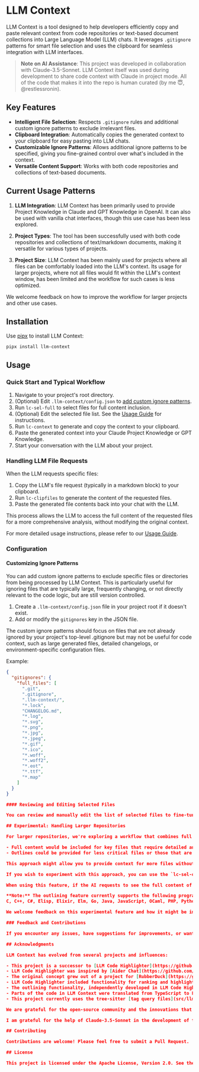 # LLM Context

LLM Context is a tool designed to help developers efficiently copy and paste relevant context from code repositories or text-based document collections into Large Language Model (LLM) chats. It leverages `.gitignore` patterns for smart file selection and uses the clipboard for seamless integration with LLM interfaces.

> **Note on AI Assistance**: This project was developed in collaboration with Claude-3.5-Sonnet. LLM Context itself was used during development to share code context with Claude in project mode. All of the code that makes it into the repo is human curated (by me 😇, @restlessronin).

## Key Features

- **Intelligent File Selection**: Respects `.gitignore` rules and additional custom ignore patterns to exclude irrelevant files.
- **Clipboard Integration**: Automatically copies the generated context to your clipboard for easy pasting into LLM chats.
- **Customizable Ignore Patterns**: Allows additional ignore patterns to be specified, giving you fine-grained control over what's included in the context.
- **Versatile Content Support**: Works with both code repositories and collections of text-based documents.

## Current Usage Patterns

1. **LLM Integration**: LLM Context has been primarily used to provide Project Knowledge in Claude and GPT Knowledge in OpenAI. It can also be used with vanilla chat interfaces, though this use case has been less explored.

2. **Project Types**: The tool has been successfully used with both code repositories and collections of text/markdown documents, making it versatile for various types of projects.

3. **Project Size**: LLM Context has been mainly used for projects where all files can be comfortably loaded into the LLM's context. Its usage for larger projects, where not all files would fit within the LLM's context window, has been limited and the workflow for such cases is less optimized.

We welcome feedback on how to improve the workflow for larger projects and other use cases.

## Installation

Use [pipx](https://pypa.github.io/pipx/) to install LLM Context:

```
pipx install llm-context
```

## Usage

### Quick Start and Typical Workflow

1. Navigate to your project's root directory.
2. (Optional) Edit `.llm-context/config.json` to [add custom ignore patterns](#customizing-ignore-patterns).
3. Run `lc-sel-full` to select files for full content inclusion.
4. (Optional) Edit the selected file list. See the [Usage Guide](#reviewing-and-editing-selected-files) for instructions.
5. Run `lc-context` to generate and copy the context to your clipboard.
6. Paste the generated context into your Claude Project Knowledge or GPT Knowledge.
7. Start your conversation with the LLM about your project.

### Handling LLM File Requests

When the LLM requests specific files:

1. Copy the LLM's file request (typically in a markdown block) to your clipboard.
2. Run `lc-clipfiles` to generate the content of the requested files.
3. Paste the generated file contents back into your chat with the LLM.

This process allows the LLM to access the full content of the requested files for a more comprehensive analysis, without modifying the original context.

For more detailed usage instructions, please refer to our [Usage Guide](docs/usage.md).

### Configuration

#### Customizing Ignore Patterns

You can add custom ignore patterns to exclude specific files or directories from being processed by LLM Context. This is particularly useful for ignoring files that are typically large, frequently changing, or not directly relevant to the code logic, but are still version controlled.

1. Create a `.llm-context/config.json` file in your project root if it doesn't exist.
2. Add or modify the `gitignores` key in the JSON file.

The custom ignore patterns should focus on files that are not already ignored by your project's top-level .gitignore but may not be useful for code context, such as large generated files, detailed changelogs, or environment-specific configuration files.

Example:

```json
{
  "gitignores": {
    "full_files": [
      ".git",
      ".gitignore",
      ".llm-context/",
      "*.lock",
      "CHANGELOG.md",
      "*.log",
      "*.svg",
      "*.png",
      "*.jpg",
      "*.jpeg",
      "*.gif",
      "*.ico",
      "*.woff",
      "*.woff2",
      "*.eot",
      "*.ttf",
      "*.map"
    ]
  }
}

#### Reviewing and Editing Selected Files

You can review and manually edit the list of selected files to fine-tune the context provided to the LLM. The `.llm-context/curr_ctx.json` file in your project root contains the current selection. This can be useful for checking what's included in the context or for debugging context overflow issues.

## Experimental: Handling Larger Repositories

For larger repositories, we're exploring a workflow that combines full file content and file outlines to provide a more comprehensive yet manageable context:

- Full content would be included for key files that require detailed analysis.
- Outlines could be provided for less critical files or those that are too large for full inclusion.

This approach might allow you to provide context for more files without exceeding the LLM's context window limit.

If you wish to experiment with this approach, you can use the `lc-sel-outline` command after `lc-sel-full` to select files for outline inclusion.

When using this feature, if the AI requests to see the full content of an outlined file, you should use the `lc-clipfiles` command in conjunction with the outline. This allows you to provide the complete file content when needed, while still benefiting from the more compact outline in the initial context.

**Note:** The outlining feature currently supports the following programming languages:
C, C++, C#, Elisp, Elixir, Elm, Go, Java, JavaScript, OCaml, PHP, Python, QL, Ruby, Rust, and TypeScript. Files in unsupported languages will not be outlined and will be excluded from the outline selection.

We welcome feedback on this experimental feature and how it might be improved to better handle larger projects.

### Feedback and Contributions

If you encounter any issues, have suggestions for improvements, or want to share your experience using the tool, please open an issue on our GitHub repository or submit a pull request with proposed changes.

## Acknowledgments

LLM Context has evolved from several projects and influences:

- This project is a successor to [LLM Code Highlighter](https://github.com/restlessronin/llm-code-highlighter), a TypeScript library developed for use in IDEs like VS Code.
- LLM Code Highlighter was inspired by [Aider Chat](https://github.com/paul-gauthier/aider), particularly its [RepoMap](https://aider.chat/docs/repomap.html) functionality.
- The original concept grew out of a project for [RubberDuck](https://github.com/rubberduck-ai/rubberduck-vscode) and was later used for [Continue](https://github.com/continuedev/continuedev).
- LLM Code Highlighter included functionality for ranking and highlighting tags, based on a translation of Aider Chat's Python code to TypeScript (with the help of Chat-GPT-4). This functionality is not yet implemented in LLM Context.
- The outlining functionality, independently developed in LLM Code Highlighter, has been moved to this project.
- Parts of the code in LLM Context were translated from TypeScript to Python with Claude-3.5-Sonnet's help, bringing the project full circle (Python -> TypeScript -> Python).
- This project currently uses the tree-sitter [tag query files](src/llm_context/highlighter/tag-qry/) from Aider Chat.

We are grateful for the open-source community and the innovations that have influenced this project's development.

I am grateful for the help of Claude-3.5-Sonnet in the development of this project.

## Contributing

Contributions are welcome! Please feel free to submit a Pull Request.

## License

This project is licensed under the Apache License, Version 2.0. See the [LICENSE](LICENSE) file for details.